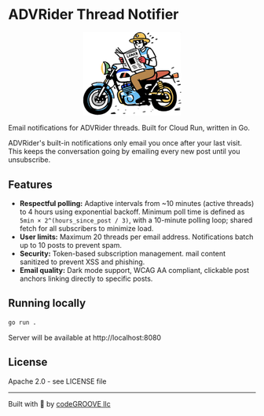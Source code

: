# ADVRider Thread Notifier

<p align="center">
  <img src="media/logo.png" alt="ADVRider Notifier Logo" width="200">
</p>

Email notifications for ADVRider threads. Built for Cloud Run, written in Go.

ADVRider's built-in notifications only email you once after your last visit. This keeps the conversation going by emailing every new post until you unsubscribe.

## Features

- **Respectful polling:** Adaptive intervals from ~10 minutes (active threads) to 4 hours using exponential backoff. Minimum poll time is defined as `5min × 2^(hours_since_post / 3)`, with a 10-minute polling loop; shared fetch for all subscribers to minimize load.
- **User limits:** Maximum 20 threads per email address. Notifications batch up to 10 posts to prevent spam.
- **Security:** Token-based subscription management. mail content sanitized to prevent XSS and phishing.
- **Email quality:** Dark mode support, WCAG AA compliant, clickable post anchors linking directly to specific posts.

## Running locally

```bash
go run .
```

Server will be available at http://localhost:8080

## License

Apache 2.0 - see LICENSE file

---

Built with 🪿 by [codeGROOVE llc](https://codegroove.dev)
